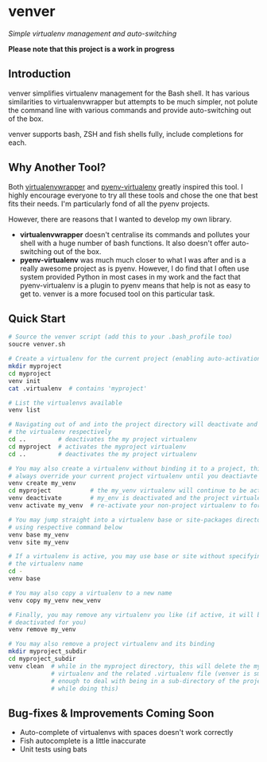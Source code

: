 # venver
*Simple virtualenv management and auto-switching*

**Please note that this project is a work in progress**

## Introduction ##

venver simplifies virtualenv management for the Bash shell.  It has various
similarities to virtualenvwrapper but attempts to be much simpler, not polute
the command line with various commands and provide auto-switching out of the
box.

venver supports bash, ZSH and fish shells fully, include completions for each.

## Why Another Tool? ##

Both [virtualenvwrapper](https://bitbucket.org/dhellmann/virtualenvwrapper) and
[pyenv-virtualenv](https://github.com/yyuu/pyenv-virtualenv) greatly inspired 
this tool.  I highly encourage everyone to try all these tools and chose the one
that best fits their needs.  I'm particularly fond of all the pyenv projects.

However, there are reasons that I wanted to develop my own library.

* **virtualenvwrapper** doesn't centralise its commands and pollutes your 
  shell with a huge number of bash functions.  It also doesn't offer auto-
  switching out of the box.
* **pyenv-virtualenv** was much much closer to what I was after and is a really
  awesome project as is pyenv.  However, I do find that I often use system
  provided Python in most cases in my work and the fact that pyenv-virtualenv
  is a plugin to pyenv means that help is not as easy to get to.  venver is a
  more focused tool on this particular task.

## Quick Start ##

```bash
# Source the venver script (add this to your .bash_profile too)
soucre venver.sh

# Create a virtualenv for the current project (enabling auto-activation)
mkdir myproject
cd myproject
venv init
cat .virtualenv  # contains 'myproject'

# List the virtualenvs available
venv list

# Navigating out of and into the project directory will deactivate and activate
# the virtualenv respectively
cd ..         # deactivates the my project virtualenv
cd myproject  # activates the myproject virtualenv
cd ..         # deactivates the my project virtualenv

# You may also create a virtualenv without binding it to a project, this will
# always override your current project virtualenv until you deactiavte it
venv create my_venv
cd myproject           # the my_venv virtualenv will continue to be activated
venv deactivate        # my_env is deactivated and the project virtualenv is activated
venv activate my_venv  # re-activate your non-project virtualenv to force override again

# You may jump straight into a virtualenv base or site-packages directory
# using respective command below
venv base my_venv
venv site my_venv

# If a virtualenv is active, you may use base or site without specifying
# the virtualenv name
cd -
venv base

# You may also copy a virtualenv to a new name
venv copy my_venv new_venv

# Finally, you may remove any virtualenv you like (if active, it will be 
# deactivated for you)
venv remove my_venv

# You may also remove a project virtualenv and its binding
mkdir myproject_subdir
cd myproject_subdir
venv clean  # while in the myproject directory, this will delete the myproject 
            # virtualenv and the related .virtualenv file (venver is smart 
            # enough to deal with being in a sub-directory of the project 
            # while doing this)
```

## Bug-fixes & Improvements Coming Soon ##

* Auto-complete of virtualenvs with spaces doesn't work correctly
* Fish autocomplete is a little inaccurate
* Unit tests using bats
